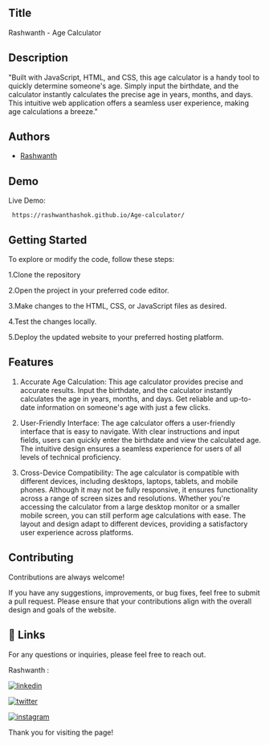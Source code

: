 
## Title


Rashwanth - Age Calculator

## Description 

"Built with JavaScript, HTML, and CSS, this age calculator is a handy tool to quickly determine someone's age. Simply input the birthdate, and the calculator instantly calculates the precise age in years, months, and days. This intuitive web application offers a seamless user experience, making age calculations a breeze."
## Authors

- [Rashwanth](https://github.com/rashwanthashok) 


## Demo

Live Demo:

     https://rashwanthashok.github.io/Age-calculator/


## Getting Started

To explore or modify the code, follow these steps:

1.Clone the repository

2.Open the project in your preferred code editor.

3.Make changes to the HTML, CSS, or JavaScript files as desired.

4.Test the changes locally.

5.Deploy the updated website to your preferred hosting platform.


## Features

1. Accurate Age Calculation: This age calculator provides precise and accurate results. Input the birthdate, and the calculator instantly calculates the age in years, months, and days. Get reliable and up-to-date information on someone's age with just a few clicks.

2. User-Friendly Interface: The age calculator offers a user-friendly interface that is easy to navigate. With clear instructions and input fields, users can quickly enter the birthdate and view the calculated age. The intuitive design ensures a seamless experience for users of all levels of technical proficiency.

3. Cross-Device Compatibility: The age calculator is compatible with different devices, including desktops, laptops, tablets, and mobile phones. Although it may not be fully responsive, it ensures functionality across a range of screen sizes and resolutions. Whether you're accessing the calculator from a large desktop monitor or a smaller mobile screen, you can still perform age calculations with ease. The layout and design adapt to different devices, providing a satisfactory user experience across platforms.

## Contributing

Contributions are always welcome!

If you have any suggestions, improvements, or bug fixes, feel free to submit a pull request. Please ensure that your contributions align with the overall design and goals of the website. 


## 🔗 Links

For any questions or inquiries, please feel free to reach out. 

Rashwanth :

[![linkedin](https://img.shields.io/badge/linkedin-0A66C2?style=for-the-badge&logo=linkedin&logoColor=white)](www.linkedin.com/in/rashwanth-ashok)


[![twitter](https://img.shields.io/badge/twitter-1DA1F2?style=for-the-badge&logo=twitter&logoColor=white)](https://twitter.com/AshokRashwanth)

[![instagram](https://img.shields.io/badge/instagram-E4405F?style=for-the-badge&logo=instagram&logoColor=white)](https://www.instagram.com/rashwanthashok/)


Thank you for visiting the page!
